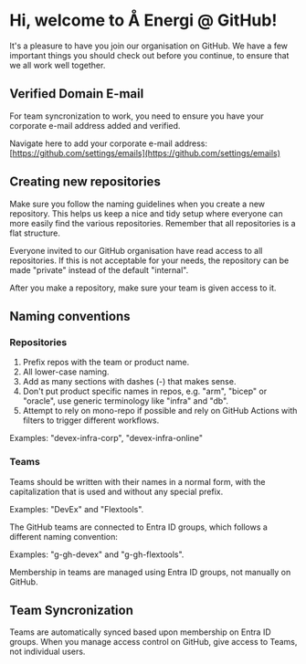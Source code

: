 # Hi, welcome to Å Energi @ GitHub!

It's a pleasure to have you join our organisation on GitHub. We have a few important things you should check out before you continue, to ensure that we all work well together.

## Verified Domain E-mail

For team syncronization to work, you need to ensure you have your corporate e-mail address added and verified.

Navigate here to add your corporate e-mail address: [https://github.com/settings/emails](https://github.com/settings/emails)

## Creating new repositories

Make sure you follow the naming guidelines when you create a new repository. This helps us keep a nice and tidy setup where everyone can more easily find the various repositories. Remember that all repositories is a flat structure.

Everyone invited to our GitHub organisation have read access to all repositories. If this is not acceptable for your needs, the repository can be made "private" instead of the default "internal".

After you make a repository, make sure your team is given access to it.

## Naming conventions

### Repositories

1. Prefix repos with the team or product name.
2. All lower-case naming.
3. Add as many sections with dashes (-) that makes sense.
4. Don't put product specific names in repos, e.g. "arm", "bicep" or "oracle", use generic terminology like "infra" and "db".
5. Attempt to rely on mono-repo if possible and rely on GitHub Actions with filters to trigger different workflows.

Examples: "devex-infra-corp", "devex-infra-online"

### Teams

Teams should be written with their names in a normal form, with the capitalization that is used and without any special prefix.

Examples: "DevEx" and "Flextools".

The GitHub teams are connected to Entra ID groups, which follows a different naming convention:

Examples: "g-gh-devex" and "g-gh-flextools".

Membership in teams are managed using Entra ID groups, not manually on GitHub.

## Team Syncronization

Teams are automatically synced based upon membership on Entra ID groups. When you manage access control on GitHub, give access to Teams, not individual users.
